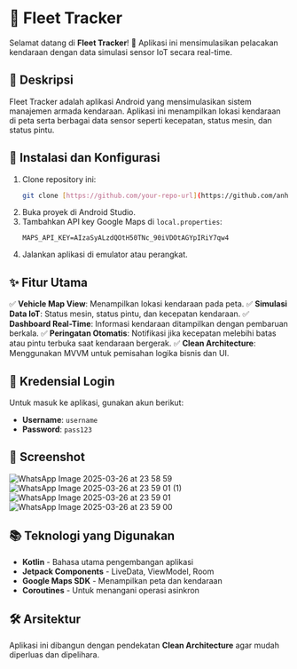 # 🚗 Fleet Tracker

Selamat datang di **Fleet Tracker**! 🚀 Aplikasi ini mensimulasikan pelacakan kendaraan dengan data simulasi sensor IoT secara real-time.

## 📜 Deskripsi

Fleet Tracker adalah aplikasi Android yang mensimulasikan sistem manajemen armada kendaraan. Aplikasi ini menampilkan lokasi kendaraan di peta serta berbagai data sensor seperti kecepatan, status mesin, dan status pintu.

## 🔧 Instalasi dan Konfigurasi

1. Clone repository ini:
   ```sh
   git clone [https://github.com/your-repo-url](https://github.com/anhaki/FleetTrackerTest)
   ```
2. Buka proyek di Android Studio.
3. Tambahkan API key Google Maps di `local.properties`:
   ```properties
   MAPS_API_KEY=AIzaSyALzdQOtH50TNc_90iVDOtAGYpIRiY7qw4
   ```
4. Jalankan aplikasi di emulator atau perangkat.

## ✨ Fitur Utama

✅ **Vehicle Map View**: Menampilkan lokasi kendaraan pada peta.
✅ **Simulasi Data IoT**: Status mesin, status pintu, dan kecepatan kendaraan.
✅ **Dashboard Real-Time**: Informasi kendaraan ditampilkan dengan pembaruan berkala.
✅ **Peringatan Otomatis**: Notifikasi jika kecepatan melebihi batas atau pintu terbuka saat kendaraan bergerak.
✅ **Clean Architecture**: Menggunakan MVVM untuk pemisahan logika bisnis dan UI.

## 🔑 Kredensial Login

Untuk masuk ke aplikasi, gunakan akun berikut:
- **Username**: `username`
- **Password**: `pass123`

## 📸 Screenshot
![WhatsApp Image 2025-03-26 at 23 58 59](https://github.com/user-attachments/assets/5f85a0d5-f004-4fd8-9985-068c4ee7e843)
![WhatsApp Image 2025-03-26 at 23 59 01 (1)](https://github.com/user-attachments/assets/5aeab615-a524-44a1-af3d-2acc7c677514)
![WhatsApp Image 2025-03-26 at 23 59 01](https://github.com/user-attachments/assets/04375c4c-7340-40ec-83d3-c0d60cfb6d32)
![WhatsApp Image 2025-03-26 at 23 59 00](https://github.com/user-attachments/assets/569217e7-c5ee-41a0-a60b-59ec9d81e691)



## 📚 Teknologi yang Digunakan

- **Kotlin** - Bahasa utama pengembangan aplikasi
- **Jetpack Components** - LiveData, ViewModel, Room
- **Google Maps SDK** - Menampilkan peta dan kendaraan
- **Coroutines** - Untuk menangani operasi asinkron

## 🛠 Arsitektur

Aplikasi ini dibangun dengan pendekatan **Clean Architecture** agar mudah diperluas dan dipelihara.

